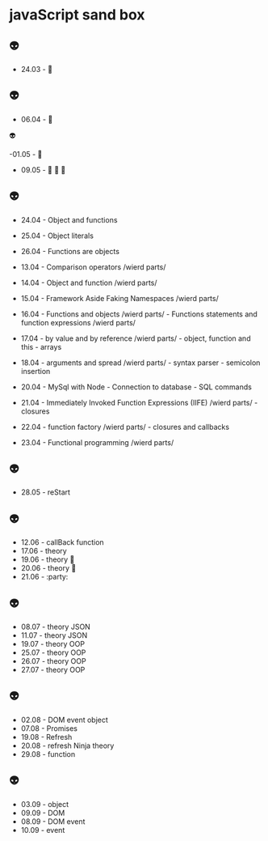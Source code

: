 # javaScript sand box

 :alien:
---

- 24.03 - :ledger:

 :alien:
---

- 06.04 - :ledger:

 :alien:

 -01.05 - :ledger:

- 09.05 -  :office: :ledger: :office:

:alien:
---

- 24.04 - Object and functions
- 25.04 - Object literals
- 26.04 - Functions are objects

- 13.04 - Comparison operators /wierd parts/
- 14.04 - Object and function /wierd parts/
- 15.04 - Framework Aside Faking Namespaces /wierd parts/
- 16.04 - Functions and objects /wierd parts/
        - Functions statements and function expressions  /wierd parts/
- 17.04 - by value and by reference  /wierd parts/
        - object, function and this
        - arrays
- 18.04 - arguments and spread  /wierd parts/
        - syntax parser
        - semicolon insertion


- 20.04 - MySql with Node 
        - Connection to database
        - SQL commands


- 21.04 - Immediately Invoked Function Expressions (IIFE)  /wierd parts/
        - closures
- 22.04 - function factory /wierd parts/
        - closures and callbacks
- 23.04 - Functional programming /wierd parts/

:alien:
---

- 28.05 - reStart 

:alien:
---
- 12.06 - callBack function
- 17.06 - theory
- 19.06 - theory :ghost:
- 20.06 - theory :book:
- 21.06 - :party:

:alien:
---
- 08.07 - theory JSON
- 11.07 - theory JSON
- 19.07 - theory OOP
- 25.07 - theory OOP
- 26.07 - theory OOP
- 27.07 - theory OOP

:alien:
---
- 02.08 - DOM event object
- 07.08 - Promises
- 19.08 - Refresh
- 20.08 - refresh Ninja theory
- 29.08 - function

:alien:
---
- 03.09 - object
- 09.09 - DOM
- 08.09 - DOM event
- 10.09 - event
